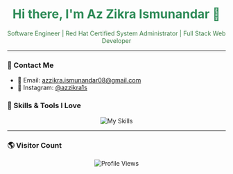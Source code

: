 <h1 align="center" style="color: #2e8b57;">Hi there, I'm Az Zikra Ismunandar 👋</h1>

<p align="center" style="color: #3a7d44;">
  Software Engineer | Red Hat Certified System Administrator | Full Stack Web Developer
  <br>
</p>

---

### 🌱 Contact Me
- 📧 Email: [azzikra.ismunandar08@gmail.com](mailto:azzikra.ismunandar08@gmail.com)  
- 📸 Instagram: [@azzikra1s](https://www.instagram.com/azzikra1s)


### 🍃 Skills & Tools I Love
<p align="center">
  <img src="https://skillicons.dev/icons?i=html,css,javascript,java,php,python,bootstrap,laravel,nodejs,vue,mysql,mongodb,sqlite&theme=light&perline=10" alt="My Skills">
</p>

---

### 🌎 Visitor Count
<p align="center">
   <img src="https://komarev.com/ghpvc/?username=azzikra1s&label=Profile%20views&color=ff69b4&style=flat" alt="Profile Views">
</p>


